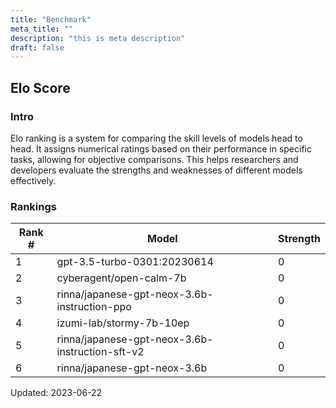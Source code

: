 ```yaml
---
title: "Benchmark"
meta_title: ""
description: "this is meta description"
draft: false
---
```


## Elo Score

### Intro

Elo ranking is a system for comparing the skill levels of models head to head. It assigns numerical ratings based on their performance in specific tasks, allowing for objective comparisons. This helps researchers and developers evaluate the strengths and weaknesses of different models effectively.

### Rankings

| Rank # | Model | Strength |
| --- | --- | --- |
| 1 | gpt-3.5-turbo-0301:20230614 | 0 |
| 2 | cyberagent/open-calm-7b | 0 |
| 3 | rinna/japanese-gpt-neox-3.6b-instruction-ppo | 0 |
| 4 | izumi-lab/stormy-7b-10ep | 0 |
| 5 | rinna/japanese-gpt-neox-3.6b-instruction-sft-v2 | 0 |
| 6 | rinna/japanese-gpt-neox-3.6b | 0 |

Updated: 2023-06-22